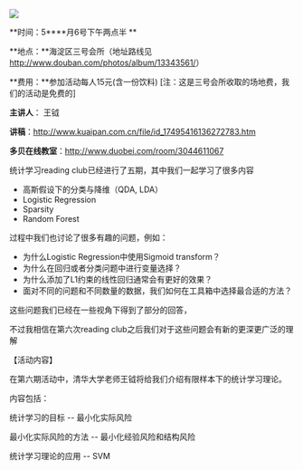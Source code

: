 ![ ](../../UserFiles/Image/activity/darwin.jpg)

**时间：5****月6号下午两点半 **

**地点：**海淀区三号会所（地址路线见 <http://www.douban.com/photos/album/13343561/>） 

**费用：**参加活动每人15元(含一份饮料) [注：这是三号会所收取的场地费，我们的活动是免费的]

**主讲人**： 王钺 

**讲稿**：<http://www.kuaipan.com.cn/file/id_17495416136272783.htm>

**多贝在线教室**：<http://www.duobei.com/room/3044611067>

统计学习reading club已经进行了五期，其中我们一起学习了很多内容

  * 高斯假设下的分类与降维（QDA, LDA）
  * Logistic Regression
  * Sparsity 
  * Random Forest

过程中我们也讨论了很多有趣的问题，例如：

  * 为什么Logistic Regression中使用Sigmoid transform？
  * 为什么在回归或者分类问题中进行变量选择？
  * 为什么添加了L1约束的线性回归通常会有更好的效果？
  * 面对不同的问题和不同数量的数据，我们如何在工具箱中选择最合适的方法？

这些问题我们已经在一些视角下得到了部分的回答，

不过我相信在第六次reading club之后我们对于这些问题会有新的更深更广泛的理解

【活动内容】

在第六期活动中，清华大学老师王钺将给我们介绍有限样本下的统计学习理论。

内容包括：

统计学习的目标 -- 最小化实际风险

最小化实际风险的方法 -- 最小化经验风险和结构风险

统计学习理论的应用 -- SVM

  

  

